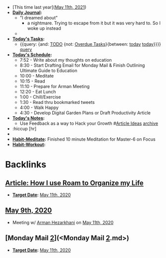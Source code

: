- [This time last year]([May 11th, 2021](<May 11th, 2021.md>))
- **[Daily Journal](<Daily Journal.md>):**
    - "I dreamed about"
        - a nightmare. Trying to escape from it but it was very hard to. So I woke up instead
    - 
- **[Today's Tasks](<Today's Tasks.md>):**
    - {{query: {and: [TODO](<TODO.md>) {not: [Overdue Tasks](<Overdue Tasks.md>)}{between: [today](<today.md>) [today](<today.md>)}}}} [query](<query.md>)
- **[Today's Schedule](<Today's Schedule.md>):**
    - 7:52 - Write about my thoughts on education
    - 8:30 - Start Drafting Email for Monday Mail & Finish Outlining Ultimate Guide to Education
    - 10:00 - Meditate
    - 10:15 - Read 
    - 11:10 - Prepare for Arman Meeting
    - 12:20 - Eat Lunch
    - 1:00 - Chill/Exercise
    - 1:30 - Read thru bookmarked tweets
    - 4:00 - Walk Happy
    - 4:30 - Develop Digital Garden Plans or Draft Productivity Article
- **[Today's Notes](<Today's Notes.md>):**
    - Use Feedback as a way to Hack your Growth #[Article Ideas](<Article Ideas.md>) [archive](<archive.md>)
- :hiccup [hr]
- 
- **[Habit-Meditate](<Habit-Meditate.md>):** Finished 10 minute Meditation for Master-6 on Focus
- **[Habit-Workout](<Habit-Workout.md>):**

# Backlinks
## [Article: How I use Roam to Organize my Life](<Article: How I use Roam to Organize my Life.md>)
- **[Target Date](<Target Date.md>):** [May 11th, 2020](<May 11th, 2020.md>)

## [May 9th, 2020](<May 9th, 2020.md>)
- Meeting w/ [Arman Hezarkhani](<Arman Hezarkhani.md>) on [May 11th, 2020](<May 11th, 2020.md>)

## [Monday Mail [2](<2.md>)](<Monday Mail [2](<2.md>).md>)
- **[Target Date](<Target Date.md>):** [May 11th, 2020](<May 11th, 2020.md>)

